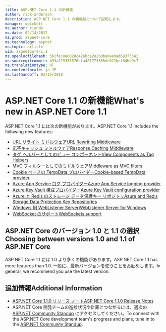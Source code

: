 ```yaml
---
title: ASP.NET Core 1.1 の新機能
author: rick-anderson
description: ASP.NET Core 1.1 の新機能について説明します。
manager: wpickett
ms.author: riande
ms.date: 02/14/2017
ms.prod: aspnet-core
ms.technology: aspnet
ms.topic: article
uid: aspnetcore-1.1
ms.openlocfilehash: 5b2fec8e8028c426bca282b8ba0ae0ad69373342
ms.sourcegitcommit: 493a215355576cfa481773365de021bcf04bb9c7
ms.translationtype: HT
ms.contentlocale: ja-JP
ms.lasthandoff: 03/15/2018
---
```

# <a name="whats-new-in-aspnet-core-11"></a><span data-ttu-id="ec6ab-103">ASP.NET Core 1.1 の新機能</span><span class="sxs-lookup"><span data-stu-id="ec6ab-103">What's new in ASP.NET Core 1.1</span></span>

<span data-ttu-id="ec6ab-104">ASP.NET Core 1.1 には次の新機能があります。</span><span class="sxs-lookup"><span data-stu-id="ec6ab-104">ASP.NET Core 1.1 includes the following new features:</span></span>

- [<span data-ttu-id="ec6ab-105">URL リライト ミドルウェア</span><span class="sxs-lookup"><span data-stu-id="ec6ab-105">URL Rewriting Middleware</span></span>](xref:fundamentals/url-rewriting)
- [<span data-ttu-id="ec6ab-106">応答キャッシュ ミドルウェア</span><span class="sxs-lookup"><span data-stu-id="ec6ab-106">Response Caching Middleware</span></span>](xref:performance/caching/middleware)
- [<span data-ttu-id="ec6ab-107">タグ ヘルパーとしてのビュー コンポーネント</span><span class="sxs-lookup"><span data-stu-id="ec6ab-107">View Components as Tag Helpers</span></span>](xref:mvc/views/view-components#invoking-a-view-component-as-a-tag-helper)
- [<span data-ttu-id="ec6ab-108">MVC フィルターとしてのミドルウェア</span><span class="sxs-lookup"><span data-stu-id="ec6ab-108">Middleware as MVC filters</span></span>](xref:mvc/controllers/filters#using-middleware-in-the-filter-pipeline)
- [<span data-ttu-id="ec6ab-109">Cookie ベースの TempData プロバイダー</span><span class="sxs-lookup"><span data-stu-id="ec6ab-109">Cookie-based TempData provider</span></span>](xref:fundamentals/app-state#tempdata)
- [<span data-ttu-id="ec6ab-110">Azure App Service ログ プロバイダー</span><span class="sxs-lookup"><span data-stu-id="ec6ab-110">Azure App Service logging provider</span></span>](xref:fundamentals/logging/index#appservice)
- [<span data-ttu-id="ec6ab-111">Azure Key Vault 構成プロバイダー</span><span class="sxs-lookup"><span data-stu-id="ec6ab-111">Azure Key Vault configuration provider</span></span>](xref:security/key-vault-configuration)
- [<span data-ttu-id="ec6ab-112">Azure と Redis のストレージ データ保護キー リポジトリ</span><span class="sxs-lookup"><span data-stu-id="ec6ab-112">Azure and Redis Storage Data Protection Key Repositories</span></span>](xref:security/data-protection/implementation/key-storage-providers#azure-and-redis)
- [<span data-ttu-id="ec6ab-113">Windows 用 WebListener Server</span><span class="sxs-lookup"><span data-stu-id="ec6ab-113">WebListener Server for Windows</span></span>](xref:fundamentals/servers/weblistener)
- [<span data-ttu-id="ec6ab-114">WebSocket のサポート</span><span class="sxs-lookup"><span data-stu-id="ec6ab-114">WebSockets support</span></span>](xref:fundamentals/websockets)

## <a name="choosing-between-versions-10-and-11-of-aspnet-core"></a><span data-ttu-id="ec6ab-115">ASP.NET Core のバージョン 1.0 と 1.1 の選択</span><span class="sxs-lookup"><span data-stu-id="ec6ab-115">Choosing between versions 1.0 and 1.1 of ASP.NET Core</span></span>

<span data-ttu-id="ec6ab-116">ASP.NET Core 1.1 には 1.0 より多くの機能があります。</span><span class="sxs-lookup"><span data-stu-id="ec6ab-116">ASP.NET Core 1.1 has more features than 1.0.</span></span> <span data-ttu-id="ec6ab-117">一般に、最新バージョンを使うことをお勧めします。</span><span class="sxs-lookup"><span data-stu-id="ec6ab-117">In general, we recommend you use the latest version.</span></span>

## <a name="additional-information"></a><span data-ttu-id="ec6ab-118">追加情報</span><span class="sxs-lookup"><span data-stu-id="ec6ab-118">Additional Information</span></span>

- [<span data-ttu-id="ec6ab-119">ASP.NET Core 1.1.0 リリース ノート</span><span class="sxs-lookup"><span data-stu-id="ec6ab-119">ASP.NET Core 1.1.0 Release Notes</span></span>](https://github.com/aspnet/Home/releases/tag/1.1.0)
- <span data-ttu-id="ec6ab-120">ASP.NET Core 開発チームの進捗状況や計画とつながるには、週次の [ASP.NET Community Standup](https://live.asp.net/) にアクセスしてください。</span><span class="sxs-lookup"><span data-stu-id="ec6ab-120">To connect with the ASP.NET Core development team's progress and plans, tune in to the [ASP.NET Community Standup](https://live.asp.net/).</span></span>
